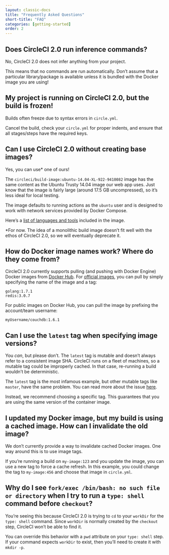 ```yaml
---
layout: classic-docs
title: "Frequently Asked Questions"
short-title: "FAQ"
categories: [getting-started]
order: 2
---
```


## Does CircleCI 2.0 run inference commands?

No, CircleCI 2.0 does not infer anything from your project.

This means that no commands are run automatically. Don’t assume that a particular library/package is available unless it is bundled with the Docker image you are using!

## My project is running on CircleCI 2.0, but the build is frozen!

Builds often freeze due to syntax errors in `circle.yml`.

Cancel the build, check your `circle.yml` for proper indents, and ensure that all stages/steps have the required keys.

## Can I use CircleCI 2.0 without creating base images?

Yes, you can use* one of ours!

The `circleci/build-image:ubuntu-14.04-XL-922-9410082` image has the same content as the Ubuntu Trusty 14.04 image our web app uses. Just know that the image is fairly large (around 17.5 GB uncompressed), so it’s less ideal for local testing.

The image defaults to running actions as the `ubuntu` user and is designed to work with network services provided by Docker Compose.

Here’s a [list of languages and tools]({{site.baseurl}}/1.0/build-images-2-0/) included in the image.

\*For now. The idea of a monolithic build image doesn’t fit well with the ethos of CircleCI 2.0, so we will eventually deprecate it.

## How do Docker image names work? Where do they come from?

CircleCI 2.0 currently supports pulling (and pushing with Docker Engine) Docker images from [Docker Hub][docker-hub]. For [official images][docker-library], you can pull by simply specifying the name of the image and a tag:

```
golang:1.7.1
redis:3.0.7
```

For public images on Docker Hub, you can pull the image by prefixing the account/team username:

```
myUsername/couchdb:1.6.1
```

## Can I use the `latest` tag when specifying image versions?

You _can_, but please don’t. The `latest` tag is mutable and doesn’t always refer to a consistent image SHA. CircleCI runs on a fleet of machines, so a mutable tag could be improperly cached. In that case, re-running a build wouldn’t be deterministic.

The `latest` tag is the most infamous example, but other mutable tags like `master`, have the same problem. You can read more about the issue [here](http://container-solutions.com/docker-latest-confusion/).

Instead, we recommend choosing a specific tag. This guarantees that you are using the same version of the container image.

## I updated my Docker image, but my build is using a cached image. How can I invalidate the old image?

We don’t currently provide a way to invalidate cached Docker images. One way around this is to use image tags.

If you’re running a build on `my-image:123` and you update the image, you can use a new tag to force a cache refresh. In this example, you could change the tag to `my-image:456` and choose that image in `circle.yml`.

## Why do I see `fork/exec /bin/bash: no such file or directory` when I try to run a `type: shell` command before `checkout`?

You’re seeing this because CircleCI 2.0 is trying to `cd` to your `workDir` for the `type: shell` command. Since `workDir` is normally created by the `checkout` step, CircleCI won’t be able to find it.

You can override this behavior with a `pwd` attribute on your `type: shell` step. If your command expects `workDir` to exist, then you’ll need to create it with `mkdir -p`.

[docker-hub]: https://hub.docker.com
[docker-library]: https://hub.docker.com/explore/